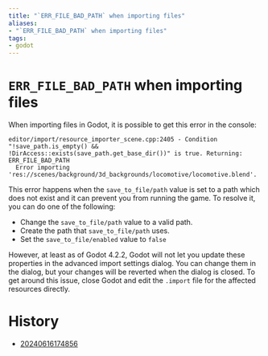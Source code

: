 ```yaml
---
title: "`ERR_FILE_BAD_PATH` when importing files"
aliases:
- "`ERR_FILE_BAD_PATH` when importing files"
tags:
- godot
---
```


# `ERR_FILE_BAD_PATH` when importing files

When importing files in Godot, it is possible to get this error in the console:

```
editor/import/resource_importer_scene.cpp:2405 - Condition "!save_path.is_empty() && !DirAccess::exists(save_path.get_base_dir())" is true. Returning: ERR_FILE_BAD_PATH
  Error importing 'res://scenes/background/3d_backgrounds/locomotive/locomotive.blend'.
```

This error happens when the `save_to_file/path` value is set to a path which does not exist and it can prevent you from running the game. To resolve it, you can do one of the following:
- Change the `save_to_file/path` value to a valid path.
- Create the path that `save_to_file/path` uses.
- Set the `save_to_file/enabled` value to `false`

However, at least as of Godot 4.2.2, Godot will not let you update these properties in the advanced import settings dialog. You can change them in the dialog, but your changes will be reverted when the dialog is closed. To get around this issue, close Godot and edit the `.import` file for the affected resources directly.

# History

- [20240616174856](../entries/20240616174856.md)
